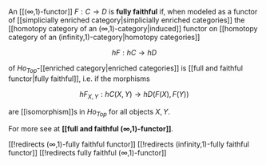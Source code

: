 
An [[(∞,1)-functor]] $F : C \to D$ is **fully faithful** if, when modeled as a functor of [[simplicially enriched category|simplicially enriched categories]] the [[homotopy category of an (∞,1)-category|induced]]
functor on [[homotopy category of an (infinity,1)-category|homotopy categories]]

$$
  h F : h C \to h D
$$ 

of $Ho_{Top}$-[[enriched category|enriched categories]] is [[full and faithful functor|fully faithful]], i.e. if the morphisms

$$
  h F_{X,Y} : h C(X,Y) \to h D(F(X), F(Y))
$$

are [[isomorphism]]s in $Ho_{Top}$ for all objects $X, Y$.

For more see at **[[full and faithful (∞,1)-functor]]**.


[[!redirects (∞,1)-fully faithful functor]]
[[!redirects (infinity,1)-fully faithful functor]]
[[!redirects fully faithful (∞,1)-functor]]
